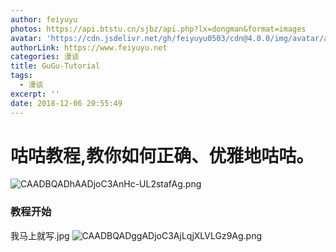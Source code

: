 ```yaml
---
author: feiyuyu
photos: https://api.btstu.cn/sjbz/api.php?lx=dongman&format=images
avatar: 'https://cdn.jsdelivr.net/gh/feiyuyu0503/cdn@4.0.0/img/avatar/avater.jpg'
authorLink: https://www.feiyuyu.net
categories: 漫谈
title: GuGu-Tutorial
tags:
  - 漫谈
excerpt: ''
date: 2018-12-06 20:55:49
---
```


咕咕教程,教你如何正确、优雅地咕咕。
==================

![CAADBQADhAADjoC3AnHc-UL2stafAg.png](https://i.loli.net/2018/12/06/5c091b7a8ea98.png)

### 教程开始

我马上就写.jpg ![CAADBQADggADjoC3AjLqjXLVLGz9Ag.png](https://i.loli.net/2018/12/06/5c091baa9e764.png)
